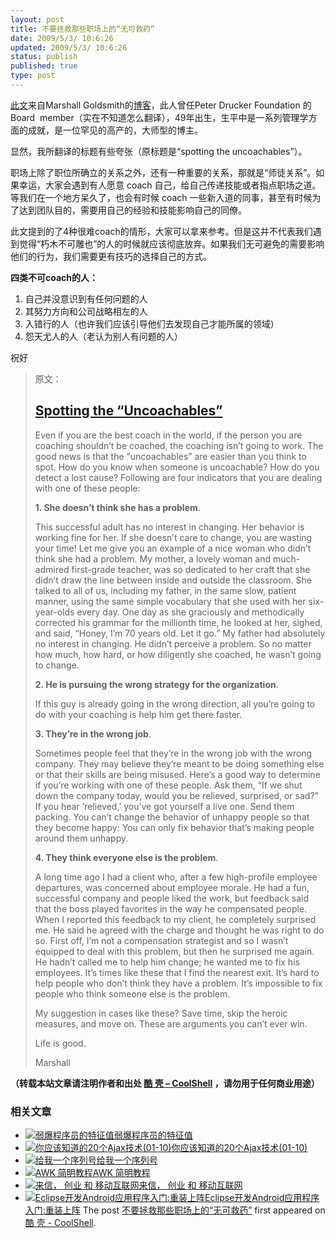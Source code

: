 ```yaml
---
layout: post
title: 不要拯救那些职场上的“无可救药”
date: 2009/5/3/ 10:6:26
updated: 2009/5/3/ 10:6:26
status: publish
published: true
type: post
---
```


[此文](http://www.marshallgoldsmithlibrary.com/blog/2009/05/02/spotting-the-uncoachables/)来自Marshall Goldsmith的[博客](http://www.marshallgoldsmithlibrary.com/blog/)，此人曾任Peter Drucker Foundation 的Board  member（实在不知道怎么翻译），49年出生，生平中是一系列管理学方面的成就，是一位罕见的高产的，大师型的博主。


显然，我所翻译的标题有些夸张（原标题是“spotting the uncoachables”）。


职场上除了职位所确立的关系之外，还有一种重要的关系，那就是“师徒关系”。如果幸运，大家会遇到有人愿意 coach 自己，给自己传递技能或者指点职场之道。等我们在一个地方呆久了，也会有时候 coach 一些新入道的同事，甚至有时候为了达到团队目的，需要用自己的经验和技能影响自己的同僚。


此文提到的了4种很难coach的情形，大家可以拿来参考。但是这并不代表我们遇到觉得“朽木不可雕也”的人的时候就应该彻底放弃。如果我们无可避免的需要影响他们的行为，我们需要更有技巧的选择自己的方式。



**四类不可coach的人：**


1. 自己并没意识到有任何问题的人
2. 其努力方向和公司战略相左的人
3. 入错行的人（也许我们应该引导他们去发现自己才能所属的领域）
4. 怨天尤人的人（老认为别人有问题的人）


祝好



> 原文：
> 
> 
> [Spotting the “Uncoachables”](http://www.marshallgoldsmithlibrary.com/blog/2009/05/02/spotting-the-uncoachables/ "Permanent Link: Spotting the “Uncoachables”")
> ---------------------------------------------------------------------------------------------------------------------------------------------------------------
> 
> 
> 
> Even if you are the best coach in the world, if the person you are coaching shouldn’t be coached, the coaching isn’t going to work. The good news is that the “uncoachables” are easier than you think to spot. How do you know when someone is uncoachable? How do you detect a lost cause? Following are four indicators that you are dealing with one of these people:
> 
> 
> **1. She doesn’t think she has a problem**.
> 
> 
> This successful adult has no interest in changing. Her behavior is working fine for her. If she doesn’t care to change, you are wasting your time! Let me give you an example of a nice woman who didn’t think she had a problem. My mother, a lovely woman and much-admired first-grade teacher, was so dedicated to her craft that she didn’t draw the line between inside and outside the classroom. She talked to all of us, including my father, in the same slow, patient manner, using the same simple vocabulary that she used with her six-year-olds every day. One day as she graciously and methodically corrected his grammar for the millionth time, he looked at her, sighed, and said, “Honey, I’m 70 years old. Let it go.” My father had absolutely no interest in changing. He didn’t perceive a problem. So no matter how much, how hard, or how diligently she coached, he wasn’t going to change.
> 
> 
> **2. He is pursuing the wrong strategy for the organization**.
> 
> 
> If this guy is already going in the wrong direction, all you’re going to do with your coaching is help him get there faster.
> 
> 
> **3. They’re in the wrong job**.
> 
> 
> Sometimes people feel that they’re in the wrong job with the wrong company. They may believe they’re meant to be doing something else or that their skills are being misused. Here’s a good way to determine if you’re working with one of these people. Ask them, “If we shut down the company today, would you be relieved, surprised, or sad?” If you hear ‘relieved,’ you’ve got yourself a live one. Send them packing. You can’t change the behavior of unhappy people so that they become happy: You can only fix behavior that’s making people around them unhappy.
> 
> 
> **4. They think everyone else is the problem**.
> 
> 
> A long time ago I had a client who, after a few high-profile employee departures, was concerned about employee morale. He had a fun, successful company and people liked the work, but feedback said that the boss played favorites in the way he compensated people. When I reported this feedback to my client, he completely surprised me. He said he agreed with the charge and thought he was right to do so. First off, I’m not a compensation strategist and so I wasn’t equipped to deal with this problem, but then he surprised me again. He hadn’t called me to help him change; he wanted me to fix his employees. It’s times like these that I find the nearest exit. It’s hard to help people who don’t think they have a problem. It’s impossible to fix people who think someone else is the problem.
> 
> 
> My suggestion in cases like these? Save time, skip the heroic measures, and move on. These are arguments you can’t ever win.
> 
> 
> 
> Life is good.  
> 
> Marshall
> 
> 




**（转载本站文章请注明作者和出处 [酷 壳 – CoolShell](https://coolshell.cn/) ，请勿用于任何商业用途）**



### 相关文章

* [![弱爆程序员的特征值](https://coolshell.cn/wp-content/plugins/wordpress-23-related-posts-plugin/static/thumbs/23.jpg)](https://coolshell.cn/articles/5292.html)[弱爆程序员的特征值](https://coolshell.cn/articles/5292.html)
* [![你应该知道的20个Ajax技术(01-10)](https://coolshell.cn/wp-content/uploads/2009/03/1-150x150.png)](https://coolshell.cn/articles/7.html)[你应该知道的20个Ajax技术(01-10)](https://coolshell.cn/articles/7.html)
* [![给我一个序列号](https://coolshell.cn/wp-content/plugins/wordpress-23-related-posts-plugin/static/thumbs/24.jpg)](https://coolshell.cn/articles/1693.html)[给我一个序列号](https://coolshell.cn/articles/1693.html)
* [![AWK 简明教程](https://coolshell.cn/wp-content/uploads/2013/02/awk-150x150.jpg)](https://coolshell.cn/articles/9070.html)[AWK 简明教程](https://coolshell.cn/articles/9070.html)
* [![来信， 创业 和 移动互联网](https://coolshell.cn/wp-content/plugins/wordpress-23-related-posts-plugin/static/thumbs/2.jpg)](https://coolshell.cn/articles/5815.html)[来信， 创业 和 移动互联网](https://coolshell.cn/articles/5815.html)
* [![Eclipse开发Android应用程序入门:重装上阵](https://coolshell.cn/wp-content/uploads/2011/04/1_starting_point_full-150x150.jpg)](https://coolshell.cn/articles/4334.html)[Eclipse开发Android应用程序入门:重装上阵](https://coolshell.cn/articles/4334.html)
The post [不要拯救那些职场上的“无可救药”](https://coolshell.cn/articles/753.html) first appeared on [酷 壳 - CoolShell](https://coolshell.cn).